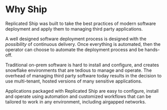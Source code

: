

# Why Ship

Replicated Ship was built to take the best practices of modern software deployment and apply them to managing third party applications.

A well designed software deployment process is designed with the *possibility* of continuous delivery. Once everything is automated, then the operator can choose to automate the deployment process and be hands-off.

Traditional on-prem software is hard to install and configure, and creates snowflake environments that are tedious to manage and operate. The overhead of managing third party software today results in the decision to use multi-tenant, hosted versions of many sensitive applications.

Applications packaged with Replicated Ship are easy to configure, install and operate using automation and customized workflows that can be tailored to work in any environment, including airgapped networks.

